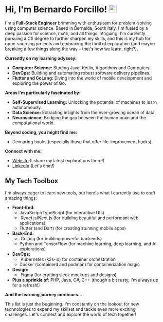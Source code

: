 #  Hi, I'm Bernardo Forcillo! <img src="https://media.giphy.com/media/hvRJCLFzcasrR4ia7z/giphy.gif" width="25px">

I'm a **Full-Stack Engineer** brimming with enthusiasm for problem-solving using computer science. Based in Bernalda, South Italy, I'm fueled by a deep passion for science, math, and all things intriguing. I'm currently pursuing a CS degree to further sharpen my skills, and this is my hub for open-sourcing projects and embracing the thrill of exploration (and maybe breaking a few things along the way – that's how we learn, right?). 

**Currently on my learning odyssey:**

-  **Computer Science:** Studing Java, Kotlin, Algorithms and Computers.
-  **DevOps:** Building and automating robust software delivery pipelines.
-  **Flutter and GoLang:** Diving into the world of mobile development and exploring the power of Go.

**Areas I'm particularly fascinated by:**

-  **Self-Supervised Learning:** Unlocking the potential of machines to learn autonomously.
-  **Data Science:** Extracting insights from the ever-growing ocean of data.
-  **Neuroscience:** Bridging the gap between the human brain and the computational world.

**Beyond coding, you might find me:**

-  Devouring books (especially those that offer life-improvement hacks).

**Connect with me:**

- [Website](https://www.bernardoforcillo.com?utm_source=github&utm_medium=profile) (I share my latest explorations there!)
- [LinkedIn](https://www.linkedin.com/in/bernardoforcillo/) (Let's chat!)

##  My Tech Toolbox

I'm always eager to learn new tools, but here's what I currently use to craft amazing things:

- **Front-End:**
    -  JavaScript/TypeScript (for interactive UIs)
    - ‍ React.js/Next.js (for building beautiful and performant web applications)
    -  Flutter (and  Dart) (for creating stunning mobile apps)
- **Back-End:**
    - ️ Golang (for building powerful backends)
    -  Python and  TensorFlow (for machine learning, deep learning, and AI explorations)
- **DevOps:**
    - ️ Kubernetes (k3s-io) for container orchestration
    -  Docker (containerd and podman) for containerization magic
- **Design:**
    - ‍ Figma (for crafting sleek mockups and designs)
- **Plus a sprinkle of:** PHP, Java, C#, C++ (though a bit rusty, I'm always up for a refresh!)

**And the learning journey continues...** 

This list is just the beginning. I'm constantly on the lookout for new technologies to expand my skillset and tackle even more exciting challenges. Let's connect and explore the world of tech together!
